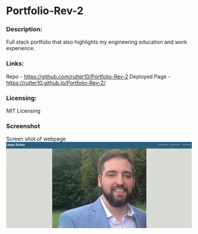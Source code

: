 # Portfolio-Rev-2

### Description:
Full stack portfolio that also highlights my engineering education and work experience. 

### Links: 
Repo - https://github.com/rutter10/Portfolio-Rev-2
Deployed Page - https://rutter10.github.io/Portfolio-Rev-2/


### Licensing:
MIT Licensing   

### Screenshot
Screen shot of webpage
![Screenshot of Application](assets/images/Screenshot.png)
